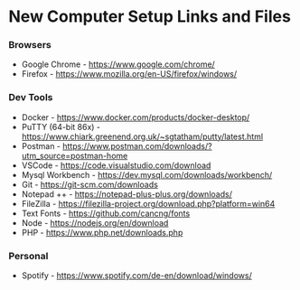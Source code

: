 # New Computer Setup Links and Files
### Browsers
- Google Chrome - https://www.google.com/chrome/
- Firefox - https://www.mozilla.org/en-US/firefox/windows/
### Dev Tools
- Docker - https://www.docker.com/products/docker-desktop/
- PuTTY (64-bit 86x) - https://www.chiark.greenend.org.uk/~sgtatham/putty/latest.html
- Postman - https://www.postman.com/downloads/?utm_source=postman-home
- VSCode - https://code.visualstudio.com/download
- Mysql Workbench - https://dev.mysql.com/downloads/workbench/
- Git - https://git-scm.com/downloads
- Notepad ++ - https://notepad-plus-plus.org/downloads/
- FileZilla - https://filezilla-project.org/download.php?platform=win64
- Text Fonts - https://github.com/cancng/fonts
- Node - https://nodejs.org/en/download
- PHP - https://www.php.net/downloads.php
### Personal
- Spotify - https://www.spotify.com/de-en/download/windows/
